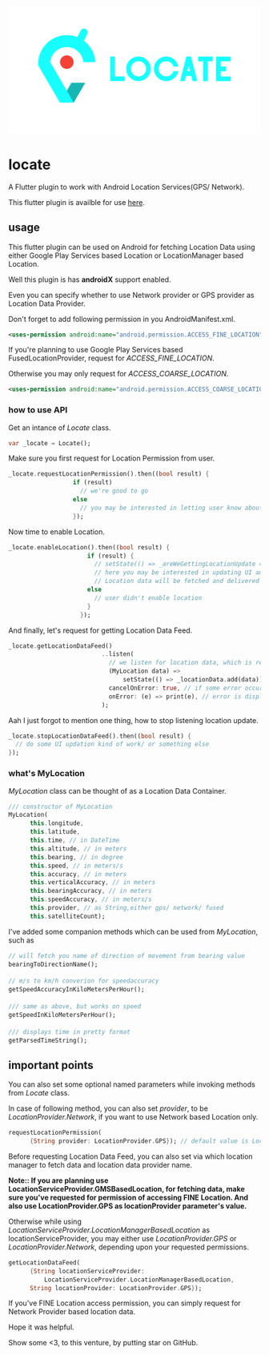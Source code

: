 <p align="center"><img src="/logo/logotype-horizontal.png"></p>

# locate

A Flutter plugin to work with Android Location Services(GPS/ Network).

This flutter plugin is availble for use [here](). 

## usage

This flutter plugin can be used on Android for fetching Location Data using either Google Play Services based Location or LocationManager based Location.

Well this plugin is has **androidX** support enabled.

Even you can specify whether to use Network provider or GPS provider as Location Data Provider.

Don't forget to add following permission in you AndroidManifest.xml.

```xml
<uses-permission android:name="android.permission.ACCESS_FINE_LOCATION"/>
```

If you're planning to use Google Play Services based FusedLocationProvider, request for *ACCESS_FINE_LOCATION*.

Otherwise you may only request for *ACCESS_COARSE_LOCATION*.

```xml
<uses-permission android:name="android.permission.ACCESS_COARSE_LOCATION"/>
```


### how to use API

Get an intance of *Locate* class.

```dart
var _locate = Locate();
```

Make sure you first request for Location Permission from user.


```dart
_locate.requestLocationPermission().then((bool result) {
                  if (result)
                    // we're good to go
                  else
                    // you may be interested in letting user know about it, that location access permission is required
                  });
```

Now time to enable Location.

```dart
_locate.enableLocation().then((bool result) {
                      if (result) {
                        // setState(() => _areWeGettingLocationUpdate = true);
                        // here you may be interested in updating UI and the request for location Data.
                        // Location data will be fetched and delivered as Stream<MyLocation>
                      else
                        // user didn't enable location
                      }
                    });
```

And finally, let's request for getting Location Data Feed.

```dart
_locate.getLocationDataFeed()
                          ..listen(
                            // we listen for location data, which is received as stream
                            (MyLocation data) =>
                                setState(() => _locationData.add(data)), // as soon as data received,will update UI/ perform some other task using location data.
                            cancelOnError: true, // if some error occurs, Stream will be closed
                            onError: (e) => print(e), // error is displayed
                          );
```

Aah I just forgot to mention one thing, how to stop listening location update.

```dart
_locate.stopLocationDataFeed().then((bool result) {
  // do some UI updation kind of work/ or something else
});
```

### what's MyLocation

*MyLocation* class can be thought of as a Location Data Container.


```dart
/// constructor of MyLocation
MyLocation(
      this.longitude,
      this.latitude,
      this.time, // in DateTime
      this.altitude, // in meters
      this.bearing, // in degree
      this.speed, // in meters/s
      this.accuracy, // in meters
      this.verticalAccuracy, // in meters
      this.bearingAccuracy, // in meters
      this.speedAccuracy, // in meters/s
      this.provider, // as String,either gps/ network/ fused
      this.satelliteCount);
```

I've added some companion methods which can be used from *MyLocation*, such as 


```dart
// will fetch you name of direction of movement from bearing value
bearingToDirectionName();

// m/s to km/h converion for speedaccuracy
getSpeedAccuracyInKiloMetersPerHour();

/// same as above, but works on speed
getSpeedInKiloMetersPerHour();

/// displays time in pretty format
getParsedTimeString();
```

## important points

You can also set some optional named parameters while invoking methods from *Locate* class.

In case of following method, you can also set *provider*, to be *LocationProvider.Network*, if you want to use Network based Location only.

```dart
requestLocationPermission(
      {String provider: LocationProvider.GPS}); // default value is LocationProvider.GPS
```

Before requesting Location Data Feed, you can also set via which location manager to fetch data and location data provider name.

**Note:: If you are planning use LocationServiceProvider.GMSBasedLocation, for fetching data, make sure you've requested for permission of accessing FINE Location. And also use LocationProvider.GPS as locationProvider parameter's value.** 

Otherwise while using *LocationServiceProvider.LocationManagerBasedLocation* as locationServiceProvider, you may either use *LocationProvider.GPS* or *LocationProvider.Network*, depending upon your requested permissions.

```dart
getLocationDataFeed(
      {String locationServiceProvider:
          LocationServiceProvider.LocationManagerBasedLocation,
      String locationProvider: LocationProvider.GPS});
```

If you've FINE Location access permission, you can simply request for Network Provider based location data.


Hope it was helpful.

Show some <3, to this venture, by putting star on GitHub.
